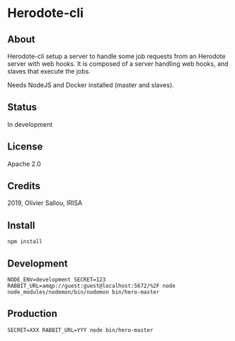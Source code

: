 # Herodote-cli

## About

Herodote-cli setup a server to handle some job requests from an Herodote server with web hooks.
It is composed of a server handling web hooks, and slaves that execute the jobs.

Needs NodeJS and Docker installed (master and slaves).

## Status

In development

## License

Apache 2.0

## Credits

2019, Olivier Sallou, IRISA

## Install

    npm install

## Development

    NODE_ENV=development SECRET=123 RABBIT_URL=amqp://guest:guest@localhost:5672/%2F node node_modules/nodemon/bin/nodemon bin/hero-master

## Production

    SECRET=XXX RABBIT_URL=YYY node bin/hero-master
